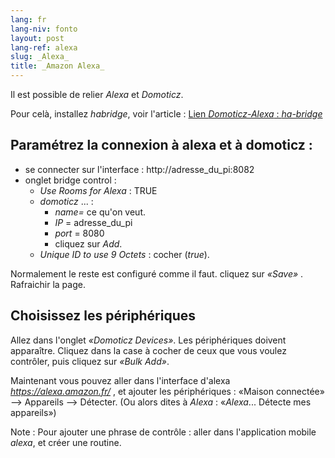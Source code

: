```yaml
---
lang: fr
lang-niv: fonto
layout: post
lang-ref: alexa
slug: _Alexa_
title: _Amazon Alexa_
---
```


Il est possible de relier _Alexa_ et _Domoticz_.

Pour celà, installez _habridge_, voir l'article :
[Lien _Domoticz-Alexa_ : _ha-bridge_](2021-08-14-habridge.md)


## Paramétrez la connexion à alexa et à domoticz :
- se connecter sur l'interface : http://adresse_du_pi:8082
- onglet bridge control :
  - _Use Rooms for Alexa_ : TRUE
  - _domoticz_ ... :
    - _name=_ ce qu'on veut.
    - _IP_ = adresse_du_pi
    - _port_ = 8080
    - cliquez sur _Add_.
  - _Unique ID to use 9 Octets_ : cocher (_true_).
    
Normalement le reste est configuré comme il faut.
cliquez sur _«Save»_ . Rafraichir la page.

## Choisissez les périphériques
Allez dans l'onglet _«Domoticz Devices»_. Les périphériques doivent apparaître. Cliquez dans la case à cocher de ceux que vous voulez contrôler, puis cliquez sur _«Bulk Add»_.

Maintenant vous pouvez aller dans l'interface d'alexa _https://alexa.amazon.fr/_ , et ajouter les périphériques :
«Maison connectée» --> Appareils --> Détecter.
(Ou alors dites à _Alexa_ : «_Alexa_... Détecte mes appareils»)

Note : Pour ajouter une phrase de contrôle :
aller dans l'application mobile _alexa_, et créer une routine.



